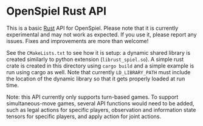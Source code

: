 # OpenSpiel Rust API

This is a basic [Rust](https://www.rust-lang.org/) API for OpenSpiel. Please
note that it is currently experimental and may not work as expected. If you use
it, please report any issues. Fixes and improvements are more than welcome!

See the `CMakeLists.txt` to see how it is setup: a dynamic shared library is
created similarly to python extension (`librust_spiel.so`). A simple rust crate
is created in this directory using `cargo build` and a simple example is run
using cargo as well. Note that currently `LD_LIBRARY_PATH` must include the
location of the dynamic library so that it gets properly loaded at run time.

Note: this API currently only supports turn-based games. To support
simultaneous-move games, several API functions would need to be added, such as
legal actions for specific players, observation and information state tensors
for specific players, and apply action for joint actions.
